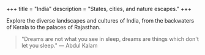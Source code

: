 +++
title = "India"
description = "States, cities, and nature escapes."
+++

Explore the diverse landscapes and cultures of India, from the backwaters of Kerala to the palaces of Rajasthan.

> "Dreams are not what you see in sleep, dreams are things which don't let you sleep." — Abdul Kalam

